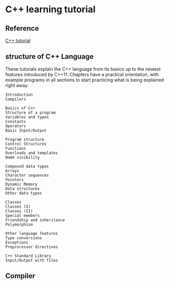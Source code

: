 # C++ learning tutorial


## Reference
[C++ tutorial](http://www.cplusplus.com/doc/tutorial/)

## structure of C++ Language

These tutorials explain the C++ language from its basics up to the newest features introduced by C++11. Chapters have a practical orientation, with example programs in all sections to start practicing what is being explained right away.
```
Introduction
Compilers

Basics of C++
Structure of a program
Variables and types
Constants
Operators
Basic Input/Output

Program structure
Control Structures
Functions
Overloads and templates
Name visibility

Compound data types
Arrays
Character sequences
Pointers
Dynamic Memory
Data structures
Other data types

Classes
Classes (I)
Classes (II)
Special members
Friendship and inheritance
Polymorphism

Other language features
Type conversions
Exceptions
Preprocessor directives

C++ Standard Library
Input/Output with files
```
## Compiler





